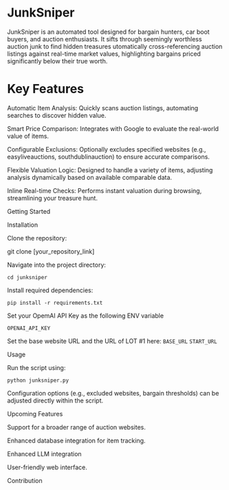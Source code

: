 # JunkSniper
JunkSniper is an automated tool designed for bargain hunters, car boot buyers, and auction enthusiasts. It sifts through seemingly worthless auction junk to find hidden treasures utomatically cross-referencing auction listings against real-time market values, highlighting bargains priced significantly below their true worth.

# Key Features

Automatic Item Analysis:
Quickly scans auction listings, automating searches to discover hidden value.

Smart Price Comparison:
Integrates with Google to evaluate the real-world value of items.

Configurable Exclusions:
Optionally excludes specified websites (e.g., easyliveauctions, southdublinauction) to ensure accurate comparisons.

Flexible Valuation Logic:
Designed to handle a variety of items, adjusting analysis dynamically based on available comparable data.

Inline Real-time Checks:
Performs instant valuation during browsing, streamlining your treasure hunt.

Getting Started

Installation

Clone the repository:

git clone [your_repository_link]

Navigate into the project directory:

`cd junksniper`

Install required dependencies:

`pip install -r requirements.txt`

Set your OpemAI API Key as the following ENV variable

`OPENAI_API_KEY`

Set the base website URL and the URL of LOT #1 here:
`BASE_URL`
`START_URL`

Usage

Run the script using:

`python junksniper.py`

Configuration options (e.g., excluded websites, bargain thresholds) can be adjusted directly within the script.

Upcoming Features

Support for a broader range of auction websites.

Enhanced database integration for item tracking.

Enhanced LLM integration

User-friendly web interface.

Contribution

